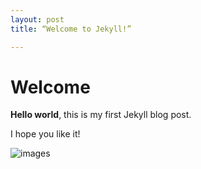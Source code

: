 ```yaml
---
layout: post
title: “Welcome to Jekyll!”

---
```


# Welcome

**Hello world**, this is my first Jekyll blog post.

I hope you like it!

![images](/Users/anem1c/PROJECTS/anem1c-github-blog/anem1c.github.io/images/2024-09-30-first/1de6f084aa0346b6d37d4884a7308727a88532bf.png)

